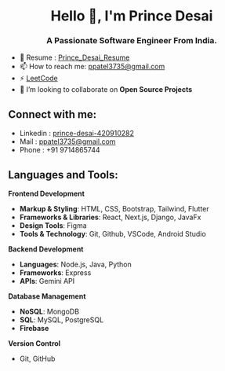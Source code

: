 <h1 align="center">Hello 👋, I'm Prince Desai</h1>
<h3 align="center">A Passionate Software Engineer From India.</h3>


- 📄 Resume : [Prince_Desai_Resume](https://shorturl.at/x6c9i)
- 📫 How to reach me: ppatel3735@gmail.com
- ⚡ [LeetCode](https://leetcode.com/u/pd1207)
- 🤝 I’m looking to collaborate on **Open Source Projects**

<h2 align="left">Connect with me:</h2>

- Linkedin : [prince-desai-420910282](https://www.linkedin.com/in/prince-desai-420910282)
- Mail : ppatel3735@gmail.com
- Phone : +91 9714865744

<h2 align="left">Languages and Tools:</h2>

**Frontend Development**
- **Markup & Styling**: HTML, CSS, Bootstrap, Tailwind, Flutter
- **Frameworks & Libraries**: React, Next.js, Django, JavaFx
- **Design Tools**: Figma
- **Tools & Technology**: Git, Github, VSCode, Android Studio

**Backend Development**
- **Languages**: Node.js, Java, Python
- **Frameworks**: Express
- **APIs**: Gemini API

**Database Management**
- **NoSQL**: MongoDB
- **SQL**: MySQL, PostgreSQL
- **Firebase**

**Version Control**
- Git, GitHub

